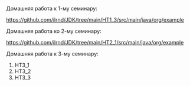 Домашняя работа к 1-му семинару:

https://github.com/ilrnd/JDK/tree/main/HT1_3/src/main/java/org/example

Домашняя работа ко 2-му семинару:

https://github.com/ilrnd/JDK/tree/main/HT2_1/src/main/java/org/example

Домашняя работа к 3-му семинару:
1. HT3_1
2. HT3_2
3. HT3_3
